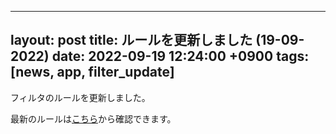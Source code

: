 ---
 layout: post
 title: ルールを更新しました (19-09-2022)
 date: 2022-09-19 12:24:00 +0900
 tags: [news, app, filter_update]
 ---

 フィルタのルールを更新しました。

 最新のルールは[こちら](https://github.com/kittytail/BlockerRules)から確認できます。
